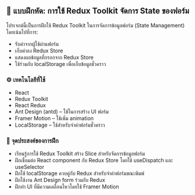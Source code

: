 ## 🧠 แบบฝึกหัด: การใช้ Redux Toolkit จัดการ State ของฟอร์ม

โปรเจกต์นี้เป็นการฝึกใช้ Redux Toolkit ในการจัดการข้อมูลฟอร์ม (State Management) โดยเน้นไปที่การ:

* รับค่าจากผู้ใช้ผ่านฟอร์ม
* เก็บค่าลง Redux Store
* แสดงผลข้อมูลที่กรอกจาก Redux Store
* ใช้ร่วมกับ localStorage เพื่อเก็บข้อมูลชั่วคราว

### ⚙️ เทคโนโลยีที่ใช้
* React
* Redux Toolkit
* React Redux
* Ant Design (antd) – ใช้ในการสร้าง UI ฟอร์ม
* Framer Motion – ใช้เพิ่ม animation
* LocalStorage – ใช้สำหรับจำค่าฟอร์มชั่วคราว

### 🎯 จุดประสงค์ของการฝึก
* เรียนรู้การใช้ Redux Toolkit สร้าง Slice สำหรับจัดการข้อมูลฟอร์ม
* ฝึกเชื่อมต่อ React component กับ Redux Store โดยใช้ useDispatch และ useSelector
* ฝึกใช้ localStorage ควบคู่กับ Redux สำหรับจำค่าฟอร์มขณะพิมพ์
* ฝึกใช้งาน Ant Design form ร่วมกับ Redux
* ฝึกทำ UI ที่มีความเคลื่อนไหวโดยใช้ Framer Motion

